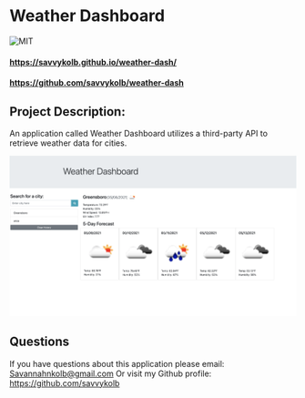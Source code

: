 # Weather Dashboard

![MIT](https://img.shields.io/badge/license-MIT-brightgreen)

#### https://savvykolb.github.io/weather-dash/

#### https://github.com/savvykolb/weather-dash

## Project Description:

An application called Weather Dashboard utilizes a third-party API to retrieve weather data for cities. 

![The home page shows an empty weather dashboard.](Assets/Img.3.png)

## Questions

If you have questions about this application please email: Savannahnkolb@gmail.com
Or visit my Github profile: https://github.com/savvykolb





